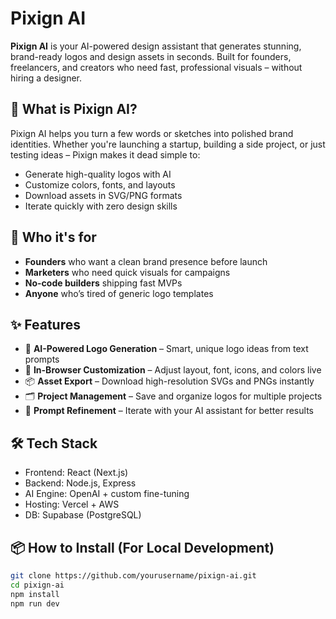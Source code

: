 # Pixign AI

**Pixign AI** is your AI-powered design assistant that generates stunning, brand-ready logos and design assets in seconds. Built for founders, freelancers, and creators who need fast, professional visuals – without hiring a designer.

## 🚀 What is Pixign AI?

Pixign AI helps you turn a few words or sketches into polished brand identities. Whether you're launching a startup, building a side project, or just testing ideas – Pixign makes it dead simple to:

- Generate high-quality logos with AI
- Customize colors, fonts, and layouts
- Download assets in SVG/PNG formats
- Iterate quickly with zero design skills

## 🎯 Who it's for

- **Founders** who want a clean brand presence before launch  
- **Marketers** who need quick visuals for campaigns  
- **No-code builders** shipping fast MVPs  
- **Anyone** who’s tired of generic logo templates

## ✨ Features

- 🧠 **AI-Powered Logo Generation** – Smart, unique logo ideas from text prompts
- 🎨 **In-Browser Customization** – Adjust layout, font, icons, and colors live
- 📦 **Asset Export** – Download high-resolution SVGs and PNGs instantly
- 🗂️ **Project Management** – Save and organize logos for multiple projects
- 💬 **Prompt Refinement** – Iterate with your AI assistant for better results

## 🛠️ Tech Stack

- Frontend: React (Next.js)
- Backend: Node.js, Express
- AI Engine: OpenAI + custom fine-tuning
- Hosting: Vercel + AWS
- DB: Supabase (PostgreSQL)

## 📦 How to Install (For Local Development)

```bash
git clone https://github.com/yourusername/pixign-ai.git
cd pixign-ai
npm install
npm run dev